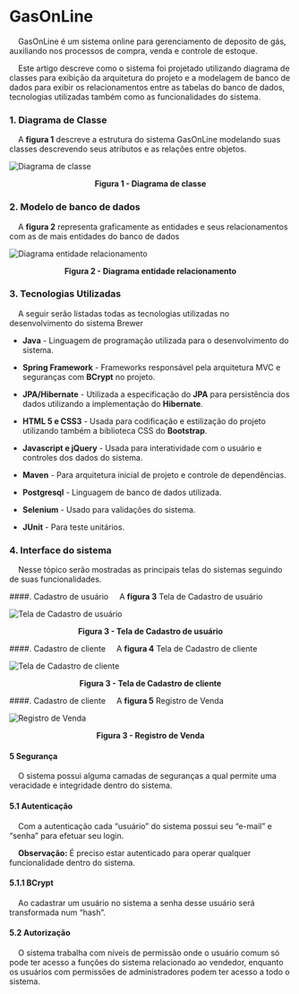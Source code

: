 # GasOnLine

&nbsp;&nbsp;&nbsp;&nbsp;GasOnLine é um sistema online para gerenciamento de deposito de gás, auxiliando nos processos de compra, venda e controle de estoque.


&nbsp;&nbsp;&nbsp;&nbsp;Este artigo descreve como o sistema foi projetado utilizando diagrama de classes para exibição da arquitetura do projeto e a modelagem de banco de dados para exibir os relacionamentos entre as tabelas do banco de dados, tecnologias utilizadas também como as funcionalidades do sistema.


### 1. Diagrama de Classe

&nbsp;&nbsp;&nbsp;&nbsp;A **figura 1** descreve a estrutura do sistema GasOnLine modelando suas classes descrevendo seus atributos e as relações entre objetos.

<img src="https://ibb.co/H77xgnK" alt="Diagrama de classe" title="Clique para ampliar">
  <p align="center"> 
    <b>Figura 1 - Diagrama de classe</b> 
  </p> 
</img>

### 2. Modelo de banco de dados
&nbsp;&nbsp;&nbsp;&nbsp;A **figura 2** representa graficamente as entidades e seus relacionamentos com as de mais entidades do banco de dados

<img src="https://uploaddeimagens.com.br/imagens/Y2BbUqs" alt="Diagrama entidade relacionamento" title="Clique para ampliar">
  <p align="center"> 
    <b>Figura 2 - Diagrama entidade relacionamento</b> 
  </p> 
</img>

### 3. Tecnologias Utilizadas
&nbsp;&nbsp;&nbsp;&nbsp;A seguir serão listadas todas as tecnologias utilizadas no desenvolvimento do sistema Brewer

 - **Java** - Linguagem de programação utilizada para o desenvolvimento do sistema.
 
 - **Spring Framework** - Frameworks responsável pela arquitetura MVC e seguranças com **BCrypt** no projeto. 

 - **JPA/Hibernate** - Utilizada a especificação do **JPA**  para persistência dos dados utilizando a implementação do **Hibernate**.
 
 - **HTML 5 e CSS3** - Usada para codificação e estilização do projeto utilizando também a biblioteca CSS do **Bootstrap**.
 
 - **Javascript e jQuery** - Usada para interatividade com o usuário e controles dos dados do sistema.

 - **Maven** - Para arquitetura inicial de projeto e controle de dependências.

 - **Postgresql** - Linguagem de banco de dados utilizada.

 - **Selenium** - Usado para validações do sistema.

 - **JUnit** - Para teste unitários.


### 4. Interface do sistema
&nbsp;&nbsp;&nbsp;&nbsp;Nesse tópico serão mostradas as principais telas do sistemas seguindo de suas funcionalidades.

####. Cadastro de usuário
&nbsp;&nbsp;&nbsp;&nbsp;A **figura 3** Tela de Cadastro de usuário

<img src="https://uploaddeimagens.com.br/imagens/S1clHck" alt="Tela de Cadastro de usuário" title="Clique para ampliar">
  <p align="center"> 
    <b>Figura 3 - Tela de Cadastro de usuário</b> 
  </p> 
</img>


####. Cadastro de cliente
&nbsp;&nbsp;&nbsp;&nbsp;A **figura 4** Tela de Cadastro de cliente

<img src="https://uploaddeimagens.com.br/imagens/wVsbv-M" alt="Tela de Cadastro de cliente" title="Clique para ampliar">
  <p align="center"> 
    <b>Figura 3 - Tela de Cadastro de cliente</b> 
  </p> 
</img>


####. Cadastro de cliente
&nbsp;&nbsp;&nbsp;&nbsp;A **figura 5** Registro de Venda

<img src="https://uploaddeimagens.com.br/imagens/jwJGt04" alt="Registro de Venda" title="Clique para ampliar">
  <p align="center"> 
    <b>Figura 3 - Registro de Venda</b> 
  </p> 
</img>
 
#### 5 Segurança
&nbsp;&nbsp;&nbsp;&nbsp;O sistema possui alguma camadas de seguranças a qual permite uma veracidade e integridade dentro do sistema.

#### 5.1 Autenticação
&nbsp;&nbsp;&nbsp;&nbsp;Com a autenticação cada “usuário” do sistema possui seu “e-mail” e “senha” para efetuar seu login. 

&nbsp;&nbsp;&nbsp;&nbsp;**Observação:** É preciso estar autenticado para operar qualquer funcionalidade dentro do sistema.

#### 5.1.1  BCrypt
&nbsp;&nbsp;&nbsp;&nbsp;Ao cadastrar um usuário no sistema a senha desse usuário será transformada num “hash”.

#### 5.2 Autorização
&nbsp;&nbsp;&nbsp;&nbsp;O sistema trabalha com níveis de permissão onde o usuário comum só pode ter acesso a funções do sistema relacionado ao vendedor, enquanto os usuários com permissões de administradores podem ter acesso a todo o sistema.
